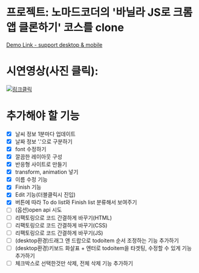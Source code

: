 # 프로젝트: 노마드코더의 '바닐라 JS로 크롬앱 클론하기' 코스를 clone

[Demo Link - support desktop & mobile](https://westone034626.github.io/momentum-clone/)

# 시연영상(사진 클릭):

[![링크클릭](https://user-images.githubusercontent.com/26649774/101277047-d92bb400-37f4-11eb-9c26-bc81c1b6d88b.png)](https://youtu.be/erWLDlD1BBs)

# 추가해야 할 기능

- [x] 날씨 정보 1분마다 업데이트
- [x] 날짜 정보 '.'으로 구분하기
- [x] font 수정하기
- [x] 깔끔한 레이아웃 구성
- [x] 반응형 사이트로 만들기
- [x] transform, animation 넣기
- [x] 이름 수정 기능
- [x] Finish 기능
- [x] Edit 기능(더블클릭시 진입)
- [x] 버튼에 따라 To do list와 Finish list 분류해서 보여주기
- [ ] (옵션)open api 시도
- [ ] 리팩토링으로 코드 간결하게 바꾸기(HTML)
- [ ] 리팩토링으로 코드 간결하게 바꾸기(CSS)
- [ ] 리팩토링으로 코드 간결하게 바꾸기(JS)
- [ ] (desktop환경)드래그 앤 드랍으로 todoitem 순서 조정하는 기능 추가하기
- [ ] (desktop환경)키보드 화살표 + 엔터로 todoitem을 타겟팅, 수정할 수 있게 기능 추가하기
- [ ] 체크박스로 선택한것만 삭제, 전체 삭제 기능 추가하기

